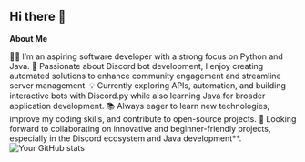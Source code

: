 ## Hi there 👋

**About Me**

👨‍💻 I’m an aspiring software developer with a strong focus on Python and Java.
🤖 Passionate about Discord bot development, I enjoy creating automated solutions to enhance community engagement and streamline server management.
💡 Currently exploring APIs, automation, and building interactive bots with Discord.py while also learning Java for broader application development.
📚 Always eager to learn new technologies, improve my coding skills, and contribute to open-source projects.
🎯 Looking forward to collaborating on innovative and beginner-friendly projects, especially in the Discord ecosystem and Java development**.
![Your GitHub stats](https://github-readme-stats.vercel.app/api?username=hoshikoooo&show_icons=true&theme=tokyonight)
